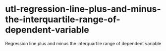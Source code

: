 # utl-regression-line-plus-and-minus-the-interquartile-range-of-dependent-variable
Regression line plus and minus the interquartile range of dependent variable
